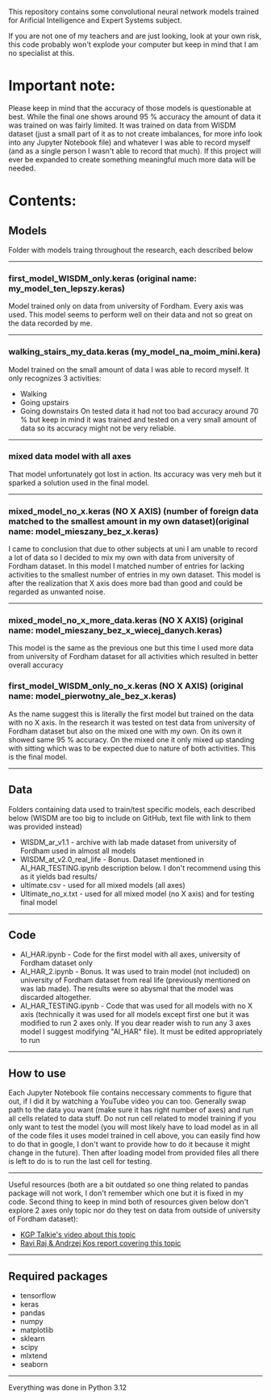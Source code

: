 This repository contains some convolutional neural network models trained for Arificial Intelligence and Expert Systems subject.

If you are not one of my teachers and are just looking, look at your own risk, this code probably won't explode your computer but keep in mind that I am no specialist at this.

# Important note:
Please keep in mind that the accuracy of those models is questionable at best. While the final one shows around 95 % accuracy the amount of data it was trained on was fairly limited. It was trained on data from WISDM dataset (just a small part of it as to not create imbalances, for more info look into any Jupyter Notebook file) and whatever I was able to record myself (and as a single person I wasn't able to record that much). If this project will ever be expanded to create something meaningful much more data will be needed.

# Contents:
## Models
Folder with models traing throughout the research, each described below

***

### first_model_WISDM_only.keras (original name: my_model_ten_lepszy.keras)
Model trained only on data from university of Fordham. Every axis was used. This model seems to perform well on their data and not so great on the data recorded by me.

***

### walking_stairs_my_data.keras (my_model_na_moim_mini.kera)
Model trained on the small amount of data I was able to record myself.
It only recognizes 3 activities:
- Walking
- Going upstairs
- Going downstairs
On tested data it had not too bad accuracy around 70 % but keep in mind it was trained and tested on a very small amount of data so its accuracy might not be very reliable.

***

### mixed data model with all axes
That model unfortunately got lost in action. Its accuracy was very meh but it sparked a solution used in the final model.

***

### mixed_model_no_x.keras (NO X AXIS) (number of foreign data matched to the smallest amount in my own dataset)(original name: model_mieszany_bez_x.keras)
I came to conclusion that due to other subjects at uni I am unable to record a lot of data so I decided to mix my own with data from university of Fordham dataset. In this model I matched number of entries for lacking activities to the smallest number of entries in my own dataset. This model is after the realization that X axis does more bad than good and could be regarded as unwanted noise.

***

### mixed_model_no_x_more_data.keras (NO X AXIS) (original name: model_mieszany_bez_x_wiecej_danych.keras)
This model is the same as the previous one but this time I used more data from university of Fordham dataset for all activities which resulted in better overall accuracy

### first_model_WISDM_only_no_x.keras (NO X AXIS) (original name: model_pierwotny_ale_bez_x.keras)
As the name suggest this is literally the first model but trained on the data with no X axis. In the research it was tested on test data from university of Fordham dataset but also on the mixed one with my own. On its own it showed same 95 % accuracy. On the mixed one it only mixed up standing with sitting which was to be expected due to nature of both activities. This is the final model.

***

## Data
Folders containing data used to train/test specific models, each described below (WISDM are too big to include on GitHub, text file with link to them was provided instead)
- WISDM_ar_v1.1 - archive with lab made dataset from university of Fordham used in almost all models
- WISDM_at_v2.0_real_life - Bonus. Dataset mentioned in AI_HAR_TESTING.ipynb description below. I don't recommend using this as it yields bad results/
- ultimate.csv - used for all mixed models (all axes)
- Ultimate_no_x.txt - used for all mixed model (no X axis) and for testing final model

***

## Code
- AI_HAR.ipynb - Code for the first model with all axes, university of Fordham dataset only
- AI_HAR_2.ipynb - Bonus. It was used to train model (not included) on university of Fordham dataset from real life (previously mentioned on was lab made). The results were so abysmal that the model was discarded altogether.
- AI_HAR_TESTING.ipynb - Code that was used for all models with no X axis (technically it was used for all models except first one but it was modified to run 2 axes only. If you dear reader wish to run any 3 axes model I suggest modifying "AI_HAR" file). It must be edited appropriately to run

***

## How to use
Each Jupyter Notebook file contains neccessary comments to figure that out, if I did it by watching a YouTube video you can too.
Generally swap path to the data you want (make sure it has right number of axes) and run all cells related to data stuff. Do not run cell related to model training if you only want to test the model (you will most likely have to load model as in all of the code files it uses model trained in cell above, you can easily find how to do that in google, I don't want to provide how to do it because it might change in the future). Then after loading model from provided files all there is left to do is to run the last cell for testing.

***

Useful resources (both are a bit outdated so one thing related to pandas package will not work, I don't remember which one but it is fixed in my code. Second thing to keep in mind both of resources given below don't explore 2 axes only topic nor do they test on data from outside of university of Fordham dataset):
- [KGP Talkie's video about this topic](https://www.youtube.com/watch?v=lUI6VMj43PE)
- [Ravi Raj & Andrzej Kos report covering this topic](https://www.nature.com/articles/s41598-023-49739-1#Tab1)

***

## Required packages
- tensorflow
- keras
- pandas
- numpy
- matplotlib
- sklearn
- scipy
- mlxtend
- seaborn

***

Everything was done in Python 3.12